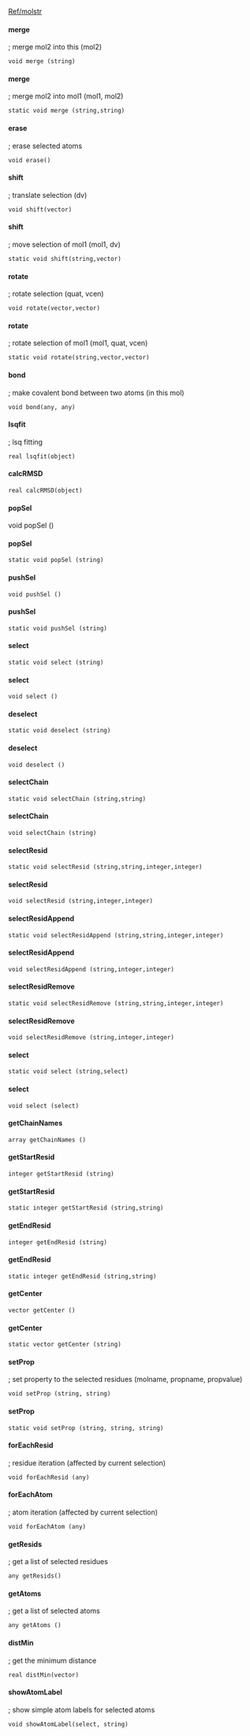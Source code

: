 [Ref/molstr](../../../Ref/molstr)

#### merge 
; merge mol2 into this (mol2)
```
void merge (string)
```

#### merge 
; merge mol2 into mol1 (mol1, mol2)
```
static void merge (string,string)
```

#### erase
; erase selected atoms
```
void erase()
```

#### shift 
; translate selection (dv)
```
void shift(vector)
```

#### shift
; move selection of mol1 (mol1, dv)
```
static void shift(string,vector)
```

#### rotate
; rotate selection (quat, vcen)
```
void rotate(vector,vector)
```

#### rotate
; rotate selection of mol1 (mol1, quat, vcen)
```
static void rotate(string,vector,vector)
```

#### bond 
; make covalent bond between two atoms (in this mol)
```
void bond(any, any)
```

#### lsqfit
; lsq fitting
```
real lsqfit(object)
```
#### calcRMSD
```
real calcRMSD(object)
```

#### popSel 
void popSel ()
#### popSel 
```
static void popSel (string)
```
#### pushSel 
```
void pushSel ()
```
#### pushSel 
```
static void pushSel (string)
```

#### select 
```
static void select (string)
```
#### select 
```
void select ()
```

#### deselect 
```
static void deselect (string)
```
#### deselect 
```
void deselect ()
```

#### selectChain 
```
static void selectChain (string,string)
```
#### selectChain 
```
void selectChain (string)
```

#### selectResid 
```
static void selectResid (string,string,integer,integer)
```
#### selectResid 
```
void selectResid (string,integer,integer)
```

#### selectResidAppend 
```
static void selectResidAppend (string,string,integer,integer)
```
#### selectResidAppend 
```
void selectResidAppend (string,integer,integer)
```

#### selectResidRemove 
```
static void selectResidRemove (string,string,integer,integer)
```
#### selectResidRemove 
```
void selectResidRemove (string,integer,integer)
```

#### select 
```
static void select (string,select)
```
#### select 
```
void select (select)
```

#### getChainNames 
```
array getChainNames ()
```
#### getStartResid 
```
integer getStartResid (string)
```
#### getStartResid 
```
static integer getStartResid (string,string)
```
#### getEndResid 
```
integer getEndResid (string)
```
#### getEndResid 
```
static integer getEndResid (string,string)
```

#### getCenter 
```
vector getCenter ()
```
#### getCenter 
```
static vector getCenter (string)
```

#### setProp 
; set property to the selected residues (molname, propname, propvalue)
```
void setProp (string, string)
```
#### setProp 
```
static void setProp (string, string, string)
```

#### forEachResid 
; residue iteration (affected by current selection)
```
void forEachResid (any)
```

#### forEachAtom 
; atom iteration (affected by current selection)
```
void forEachAtom (any)
```

#### getResids
; get a list of selected residues
```
any getResids()
```

#### getAtoms 
; get a list of selected atoms
```
any getAtoms ()
```

#### distMin 
; get the minimum distance
```
real distMin(vector)
```

#### showAtomLabel
; show simple atom labels for selected atoms
```
void showAtomLabel(select, string)
```